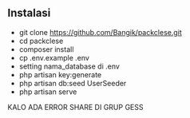 ## Instalasi
- git clone https://github.com/Bangik/packclese.git
- cd packclese
- composer install
- cp .env.example .env
- setting nama_database di .env
- php artisan key:generate
- php artisan db:seed UserSeeder
- php artisan serve

KALO ADA ERROR SHARE DI GRUP GESS
